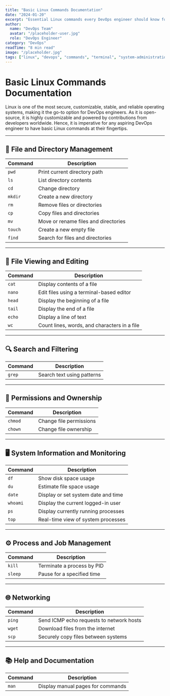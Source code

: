 ```yaml
---
title: "Basic Linux Commands Documentation"
date: "2024-01-20"
excerpt: "Essential Linux commands every DevOps engineer should know for file management, system monitoring, and networking."
author:
  name: "DevOps Team"
  avatar: "/placeholder-user.jpg"
  role: "DevOps Engineer"
category: "DevOps"
readTime: "8 min read"
image: "/placeholder.jpg"
tags: ["linux", "devops", "commands", "terminal", "system-administration"]
---
```


# Basic Linux Commands Documentation

Linux is one of the most secure, customizable, stable, and reliable operating systems, making it the go-to option for DevOps engineers. As it is open-source, it is highly customizable and powered by contributions from developers worldwide. Hence, it is imperative for any aspiring DevOps engineer to have basic Linux commands at their fingertips.

---

## 📁 File and Directory Management

| Command | Description                             |
|---------|-----------------------------------------|
| `pwd`   | Print current directory path            |
| `ls`    | List directory contents                 |
| `cd`    | Change directory                        |
| `mkdir` | Create a new directory                  |
| `rm`    | Remove files or directories             |
| `cp`    | Copy files and directories              |
| `mv`    | Move or rename files and directories    |
| `touch` | Create a new empty file                 |
| `find`  | Search for files and directories        |

---

## 📝 File Viewing and Editing

| Command | Description                                 |
|---------|---------------------------------------------|
| `cat`   | Display contents of a file                  |
| `nano`  | Edit files using a terminal-based editor    |
| `head`  | Display the beginning of a file             |
| `tail`  | Display the end of a file                   |
| `echo`  | Display a line of text                      |
| `wc`    | Count lines, words, and characters in a file|

---

## 🔍 Search and Filtering

| Command | Description               |
|---------|---------------------------|
| `grep`  | Search text using patterns|

---

## 🔐 Permissions and Ownership

| Command  | Description                 |
|----------|-----------------------------|
| `chmod`  | Change file permissions     |
| `chown`  | Change file ownership       |

---

## 🖥️ System Information and Monitoring

| Command  | Description                        |
|----------|------------------------------------|
| `df`     | Show disk space usage              |
| `du`     | Estimate file space usage          |
| `date`   | Display or set system date and time|
| `whoami` | Display the current logged-in user |
| `ps`     | Display currently running processes|
| `top`    | Real-time view of system processes |

---

## ⚙️ Process and Job Management

| Command | Description                   |
|---------|-------------------------------|
| `kill`  | Terminate a process by PID    |
| `sleep` | Pause for a specified time    |

---

## 🌐 Networking

| Command | Description                                |
|---------|--------------------------------------------|
| `ping`  | Send ICMP echo requests to network hosts   |
| `wget`  | Download files from the internet           |
| `scp`   | Securely copy files between systems        |

---

## 📚 Help and Documentation

| Command | Description                        |
|---------|------------------------------------|
| `man`   | Display manual pages for commands  | 